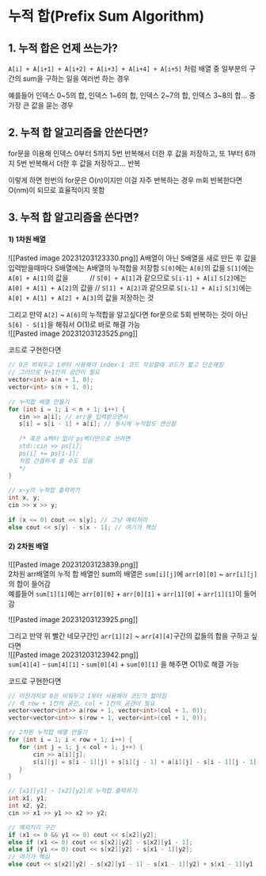 # 누적 합(Prefix Sum Algorithm)

## 1. 누적 합은 언제 쓰는가?

`A[i] + A[i+1] + A[i+2] + A[i+3] + A[i+4] + A[i+5]` 처럼 배열 중 일부분의 구간의 sum을 구하는 일을 여러번 하는 경우  

예를들어 인덱스 0~5의 합, 인덱스 1~6의 합, 인덱스 2~7의 합, 인덱스 3~8의 합... 중 가장 큰 값을 묻는 경우


## 2. 누적 합 알고리즘을 안쓴다면?

for문을 이용해 인덱스 0부터 5까지 5번 반복해서 더한 후 값을 저장하고, 또 1부터 6까지 5번 반복해서 더한 후 값을 저장하고... 반복  

이렇게 하면 한번의 for문은 O(n)이지만 이걸 자주 반복하는 경우 m회 반복한다면 O(nm)이 되므로 효율적이지 못함


## 3. 누적 합 알고리즘을 쓴다면?

#### 1) 1차원 배열
![[Pasted image 20231203123330.png]]
A배열이 아닌 S배열을 새로 만든 후 값을 입력받을때마다 S배열에는 A배열의 누적합을 저장함
`S[0]`에는 `A[0]`의 값을
`S[1]`에는 `A[0] + A[1]`의 값을           // `S[0] + A[1]`과 같으므로 `S[i-1] + A[i]`
`S[2]`에는 `A[0] + A[1] + A[2]`의 값을 // `S[1] + A[2]`과 같으므로 `S[i-1] + A[i]`
`S[3]`에는 `A[0] + A[1] + A[2] + A[3]`의 값을 저장하는 것

그리고 만약 `A[2]` ~ `A[6]`의 누적합을 알고싶다면 for문으로 5회 반복하는 것이 아닌  
`S[6] - S[1]`을 해줘서 O(1)로 바로 해결 가능  
![[Pasted image 20231203123525.png]]

코드로 구현한다면  
```C++
// 0은 비워두고 1부터 사용해야 index-1 코드 작성할때 코드가 짧고 단순해짐
// 그러므로 N+1칸의 공간이 필요
vector<int> a(n + 1, 0);
vector<int> s(n + 1, 0);
 
// 누적합 배열 만들기    
for (int i = 1; i < n + 1; i++) {
   cin >> a[i]; // arr을 입력받으면서
   s[i] = s[i - 1] + a[i]; // 동시에 누적합도 연산함
   
   /* 혹은 a벡터 없이 ps벡터만으로 쓰려면 
   std::cin >> ps[i];
   ps[i] += ps[i-1]; 
   처럼 간결하게 쓸 수도 있음
   */
}
 
// x~y의 누적합 출력하기
int x, y;
cin >> x >> y;
 
if (x <= 0) cout << s[y]; // 그냥 예외처리
else cout << s[y] - s[x - 1]; // 여기가 핵심
```

#### 2) 2차원 배열
![[Pasted image 20231203123839.png]]  
2차원 arr배열의 누적 합 배열인 sum의 배열은 `sum[i][j]`에 `arr[0][0]` ~ `arr[i][j]`의 합이 들어감  
예를들어 `sum[1][1]`에는 `arr[0][0]` + `arr[0][1]` + `arr[1][0]` + `arr[1][1]`이 들어감  

![[Pasted image 20231203123925.png]]

그리고 만약 위 빨간 네모구간인 `arr[1][2]` ~ `arr[4][4]`구간의 값들의 합을 구하고 싶다면  
![[Pasted image 20231203123942.png]]  
`sum[4][4]` - `sum[4][1]` - `sum[0][4]` + `sum[0][1]` 을 해주면 O(1)로 해결 가능

코드로 구현한다면
```C++
// 마찬가지로 0은 비워두고 1부터 사용해야 코드가 짧아짐
// 즉 row + 1칸의 공간, col + 1칸의 공간이 필요
vector<vector<int>> a(row + 1, vector<int>(col + 1, 0));
vector<vector<int>> s(row + 1, vector<int>(col + 1, 0));

// 2차원 누적합 배열 만들기
for (int i = 1; i < row + 1; i++) {
   for (int j = 1; j < col + 1; j++) {
       cin >> a[i][j];
       s[i][j] = s[i - 1][j] + s[i][j - 1] + a[i][j] - s[i - 1][j - 1];
   }
}

// [x1][y1] ~ [x2][y2]의 누적합 출력하기
int x1, y1;
int x2, y2;
cin >> x1 >> y1 >> x2 >> y2;

// 예외처리 구간
if (x1 <= 0 && y1 <= 0) cout << s[x2][y2];
else if (x1 <= 0) cout << s[x2][y2] - s[x2][y1 - 1];
else if (y1 <= 0) cout << s[x2][y2] - s[x1 - 1][y2];
// 여기가 핵심
else cout << s[x2][y2] - s[x2][y1 - 1] - s[x1 - 1][y2] + s[x1 - 1][y1 - 1];
```